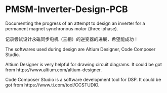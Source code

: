 # PMSM-Inverter-Design-PCB
<p>Documenting the progress of an attempt to design an inverter for a permanent magnet synchronous motor (three-phase).</p>
<p>记录尝试设计永磁同步电机（三相）的逆变器的进展，希望能成功！</p>

<p>The softwares used during design are Altium Designer, Code Composer Studio.</p>
<p>Altium Designer is very helpful for drawing circuit diagrams. It could be got from https://www.altium.com/altium-designer.</p>
<p>Code Composer Studio is a software development tool for DSP. It could be got from https://www.ti.com/tool/CCSTUDIO.</p>
